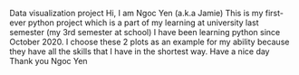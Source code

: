 Data visualization project
Hi, I am Ngoc Yen (a.k.a Jamie)
This is my first-ever python project which is a part of my learning at university last semester (my 3rd semester at school) 
I have been learning python since October 2020. I choose these 2 plots as an example for my ability because they have all the skills that I have in the shortest way.
Have a nice day
Thank you
Ngoc Yen 
